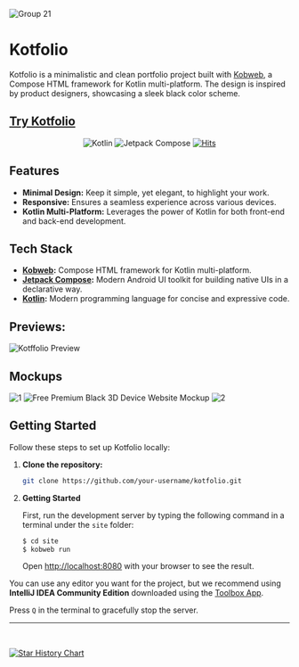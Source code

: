 ![Group 21](https://github.com/binayshaw7777/Kotfolio/assets/62587060/da8002a1-fceb-4ded-bf53-eef944dd138a)

# Kotfolio

Kotfolio is a minimalistic and clean portfolio project built with [Kobweb](https://github.com/varabyte/kobweb), a Compose HTML framework for Kotlin multi-platform. The design is inspired by product designers, showcasing a sleek black color scheme.

## [Try Kotfolio](https://kotfolio.onrender.com/)

<p align="center">
  <img alt="Kotlin" src="https://img.shields.io/badge/Kotlin-a503fc?logo=kotlin&logoColor=white&style=for-the-badge"/></a>
  <img alt="Jetpack Compose" src="https://img.shields.io/static/v1?style=for-the-badge&message=Jetpack+Compose&color=4285F4&logo=Jetpack+Compose&logoColor=FFFFFF&label="/></a> 
  <a href="https://hits.sh/github.com/binayshaw7777/Kotfolio/"><img alt="Hits" src="https://hits.sh/github.com/binayshaw7777/Kotfolio.svg?style=for-the-badge&label=Views&extraCount=10&color=54856b"/></a>
</p>

## Features

- **Minimal Design:** Keep it simple, yet elegant, to highlight your work.
- **Responsive:** Ensures a seamless experience across various devices.
- **Kotlin Multi-Platform:** Leverages the power of Kotlin for both front-end and back-end development.


## Tech Stack

- **[Kobweb](https://github.com/varabyte/kobweb):** Compose HTML framework for Kotlin multi-platform.
- **[Jetpack Compose](https://developer.android.com/jetpack/compose):** Modern Android UI toolkit for building native UIs in a declarative way.
- **[Kotlin](https://kotlinlang.org/):** Modern programming language for concise and expressive code.


## Previews: 
![Kotffolio Preview](https://github.com/binayshaw7777/Kotfolio/assets/62587060/78a76148-318e-42c3-96c3-782565dc7a92)

## Mockups
![1](https://github.com/binayshaw7777/Kotfolio/assets/62587060/0e9eb36b-8a9a-4036-82a3-4fccd67c5a83)
![Free Premium Black 3D Device Website Mockup](https://github.com/binayshaw7777/Kotfolio/assets/62587060/9ac5f3a9-fa9e-4093-b45c-396f28811445)
![2](https://github.com/binayshaw7777/Kotfolio/assets/62587060/fd81d615-37ac-4dd7-a98e-0cc9e8e6684f)



## Getting Started

Follow these steps to set up Kotfolio locally:

1. **Clone the repository:**
   ```bash
   git clone https://github.com/your-username/kotfolio.git
   ```

2. **Getting Started**

    First, run the development server by typing the following command in a terminal under the `site` folder:

    ```bash
    $ cd site
    $ kobweb run
    ```

    Open [http://localhost:8080](http://localhost:8080) with your browser to see the result.

You can use any editor you want for the project, but we recommend using **IntelliJ IDEA Community Edition** downloaded
using the [Toolbox App](https://www.jetbrains.com/toolbox-app/).

Press `Q` in the terminal to gracefully stop the server.

---

<br>

[![Star History Chart](https://api.star-history.com/svg?repos=binayshaw7777/Kotfolio&type=Date)](https://star-history.com/#binayshaw7777/Kotfolio&Date)

<br>
